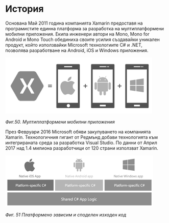 # История

Основана Май 2011 година компанията Xamarin предоставя на програмистите единна платформа за разработка на мултиплатформени мобилни приложения. Екипа инженери автори на Mono, Mono for Android и Mono Touch обединиха своите усилия създавайки уникален продукт, който използвайки Microsoft технологиите C\# и .NET, позволява разработване на Android, iOS и Windows приложения.

![](/chapter2/50.png)

_Фиг.50. Mултиплатформени мобилни приложения_

През Февруари 2016 Microsoft обяви закупуването на компанията Xamarin. Технологичния гигант от Редмънд добави технологията към интегрираната среда за разработка Visual Studio. По данни от Април 2017 над 1.4 милиона разработчици от 120 страни използват Xamarin.

![](/chapter2/51.png)

_Фиг. 51 Платформено зависим и споделен изходен код_

